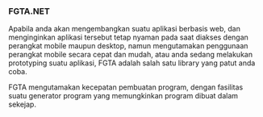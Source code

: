 ### FGTA.NET
Apabila anda akan mengembangkan suatu aplikasi berbasis web, dan menginginkan aplikasi tersebut tetap nyaman pada saat diakses dengan perangkat mobile maupun desktop, namun mengutamakan penggunaan perangkat mobile secara cepat dan mudah, atau anda sedang melakukan prototyping suatu aplikasi, FGTA adalah salah satu library yang patut anda coba.

FGTA mengutamakan kecepatan pembuatan program, dengan fasilitas suatu generator program yang memungkinkan program dibuat dalam sekejap.

